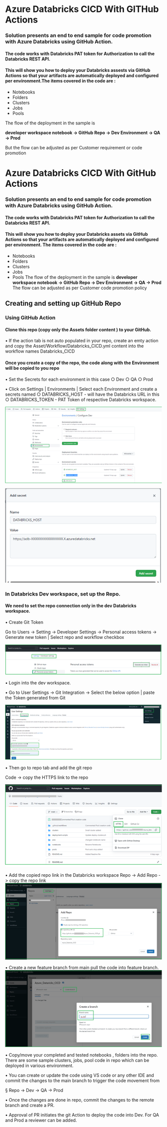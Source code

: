 # Azure Databricks CICD With GITHub Actions

### Solution presents an end to end sample for code promotion with Azure Databricks using GitHub Action.

#### The code works with Databricks PAT token for Authorization to call the Databricks REST API.

#### This will show you how to deploy your Databricks assests via GitHub Actions so that your artifacts are automatically deployed and configured per environment.The items covered in the code are :
- 	Notebooks
- 	Folders
- 	Clusters
- 	Jobs
- 	Pools

The flow of the deployment in the sample is

**developer workspace notebook -> GitHub Repo -> Dev Environment -> QA -> Prod**

But the flow can be adjusted as per Customer requirement or code promotion

# Azure Databricks CICD With GitHub Actions
### Solution presents an end to end sample for code promotion with Azure Databricks using GitHub Action.
#### The code works with Databricks PAT token for Authorization to call the Databricks REST API.
#### This will show you how to deploy your Databricks assets via GitHub Actions so that your artifacts are automatically deployed and configured per environment. The items covered in the code are :
-   Notebooks
-   Folders
-   Clusters
-   Jobs
-   Pools
The flow of the deployment in the sample is
**developer workspace notebook -> GitHub Repo -> Dev Environment -> QA -> Prod**
 The flow can be adjusted as per Customer code promotion policy

## Creating and setting up GitHub Repo

### Using GitHub Action
#### Clone this repo (copy only the Assets folder content ) to your GitHub.
•	If the action tab is not auto populated in your repo, create an emty action and copy the Asset/Workflow/Databricks_CICD.yml content into the workflow names Databricks_CICD

#### Once you create a copy of the repo, the code along with the Environment will be copied to you repo
• Set the Secrets for each environment in this case 
		○ Dev
		○ QA
		○ Prod

• Click on Settings | Environments | Select each Environment and create a secrets named
		○ DATABRICKS_HOST - will have the Databricks URL in this
		○ DATABRICKS_TOKEN - PAT Token of  respective Databricks workspace.


![Environment_Secrets](Screenshots/Environment_Secrets.png)

![Git_Databricks_Host_Secret](Screenshots/Git_Databricks_Host_Secret.png)

### In Databricks Dev workspace, set up the Repo.

#### We need to set the repo connection only in the dev Databricks workspace.

• Create Git Token 

Go to Users -> Setting -> Developer Settings -> Personal access tokens -> Generate new token | Select repo and workflow checkbox

![Git_PAT_Token](Screenshots/Git_PAT_Token.png)

• Login into the dev workspace.

• Go to User Settings -> Git Integration -> Select the below option | paste the Token generated from Git

![ADB_Git_Integration](Screenshots/ADB_Git_Integration.png)

• Then go to repo tab and add the git repo

Code -> copy the HTTPS link to the repo

![Git_repo_Cloning](Screenshots/Git_repo_Cloning.png)

• Add the copied repo link in the Databricks workspace
		Repo -> Add Repo -> copy the repo link
			![ADB_Repo_Setup](Screenshots/ADB_Repo_Setup.png)

• Create a new feature branch from main pull the code into feature branch.
			![ADB_Feature_Branch](Screenshots/ADB_Feature_Branch.png)


• Copy/move your completed and tested notebooks , folders into the repo. There are some sample clusters, jobs, pool code in repo which can be deployed in various environment.

• You can create or update the code using VS code or any other IDE and commit the changes to the main branch to trigger the code movement from

§ Repo -> Dev -> QA -> Prod

• Once the changes are done in repo, commit the changes to the remote branch and create a PR. 

• Approval of PR initiates the git Action to deploy the code into Dev. For QA and Prod a reviewer can be added.
